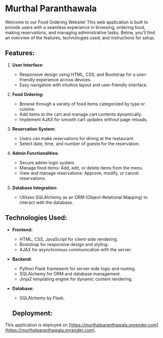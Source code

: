 # Murthal Paranthawala 
Welcome to our Food Ordering Website! This web application is built to provide users with a seamless experience in browsing, ordering food, making reservations, and managing administrative tasks. Below, you'll find an overview of the features, technologies used, and instructions for setup.

## Features:

1. **User Interface:**
   - Responsive design using HTML, CSS, and Bootstrap for a user-friendly experience across devices.
   - Easy navigation with intuitive layout and user-friendly interface.

2. **Food Ordering:**
   - Browse through a variety of food items categorized by type or cuisine.
   - Add items to the cart and manage cart contents dynamically.
   - Implement AJAX for smooth cart updates without page reloads.

3. **Reservation System:**
   - Users can make reservations for dining at the restaurant.
   - Select date, time, and number of guests for the reservation.

4. **Admin Functionalities:**
   - Secure admin login system.
   - Manage food items: Add, edit, or delete items from the menu.
   - View and manage reservations: Approve, modify, or cancel reservations.

5. **Database Integration:**
   - Utilizes SQLAlchemy as an ORM (Object-Relational Mapping) to interact with the database.

## Technologies Used:

- **Frontend:**
  - HTML, CSS, JavaScript for client-side rendering.
  - Bootstrap for responsive design and styling.
  - AJAX for asynchronous communication with the server.

- **Backend:**
  - Python Flask framework for server-side logic and routing.
  - SQLAlchemy for ORM and database management.
  - Jinja2 templating engine for dynamic content rendering.

- **Database:**
  - SQLAlchemy by Flask.
 
  ## Deployment:

This application is deployed on [https://murthalparanthawala.onrender.com](https://murthalparanthawala.onrender.com).
